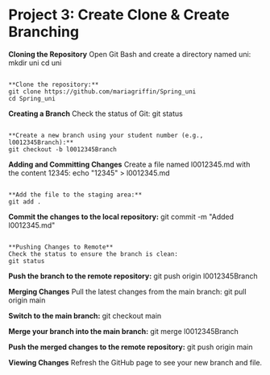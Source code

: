 # Project 3: Create Clone & Create Branching


**Cloning the Repository**
Open Git Bash and create a directory named uni:
 mkdir uni
 cd uni
 ```

**Clone the repository:**
 git clone https://github.com/mariagriffin/Spring_uni
 cd Spring_uni
 ```

**Creating a Branch**
Check the status of Git:
 git status
 ```

**Create a new branch using your student number (e.g., l0012345Branch):**
 git checkout -b l0012345Branch
 ```

**Adding and Committing Changes**
Create a file named l0012345.md with the content 12345:
 echo "12345" > l0012345.md
 ```

**Add the file to the staging area:**
 git add .
 ```

**Commit the changes to the local repository:**
 git commit -m "Added l0012345.md"
 ```

**Pushing Changes to Remote**
Check the status to ensure the branch is clean:
 git status
 ```

**Push the branch to the remote repository:**
git push origin l0012345Branch


**Merging Changes**
Pull the latest changes from the main branch:
git pull origin main


**Switch to the main branch:**
git checkout main


**Merge your branch into the main branch:**
git merge l0012345Branch


**Push the merged changes to the remote repository:**
git push origin main


**Viewing Changes**
Refresh the GitHub page to see your new branch and file.
